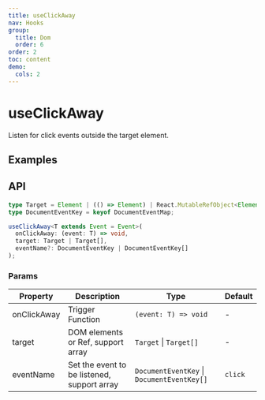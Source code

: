 ```yaml
---
title: useClickAway
nav: Hooks
group:
  title: Dom
  order: 6
order: 2
toc: content
demo:
  cols: 2
---
```


# useClickAway

Listen for click events outside the target element.

## Examples

<code src="./demo/demo1.tsx"></code>
<code src="./demo/demo2.tsx"></code>
<code src="./demo/demo3.tsx"></code>
<code src="./demo/demo4.tsx"></code>
<code src="./demo/demo5.tsx"></code>
<code src="./demo/demo6.tsx"></code>

## API

```typescript
type Target = Element | (() => Element) | React.MutableRefObject<Element>;
type DocumentEventKey = keyof DocumentEventMap;

useClickAway<T extends Event = Event>(
  onClickAway: (event: T) => void,
  target: Target | Target[],
  eventName?: DocumentEventKey | DocumentEventKey[]
);
```

### Params

| Property    | Description                                 | Type                                       | Default |
| ----------- | ------------------------------------------- | ------------------------------------------ | ------- |
| onClickAway | Trigger Function                            | `(event: T) => void`                       | -       |
| target      | DOM elements or Ref, support array          | `Target` \| `Target[]`                     | -       |
| eventName   | Set the event to be listened, support array | `DocumentEventKey` \| `DocumentEventKey[]` | `click` |
